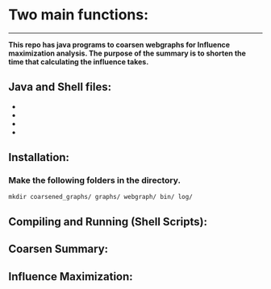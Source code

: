 # Two main functions:
------------------------

__This repo has java programs to coarsen webgraphs for Influence maximization analysis. The purpose of the summary is to shorten the time that calculating the influence takes.__

Java and Shell files:
---------------------

- 
-
-
- 

Installation:
--------------
### Make the following folders in the directory.

`mkdir coarsened_graphs/ graphs/ webgraph/ bin/ log/`


Compiling and Running (Shell Scripts):
--------------------------------------


Coarsen Summary:
----------------




Influence Maximization:
-------------------------

